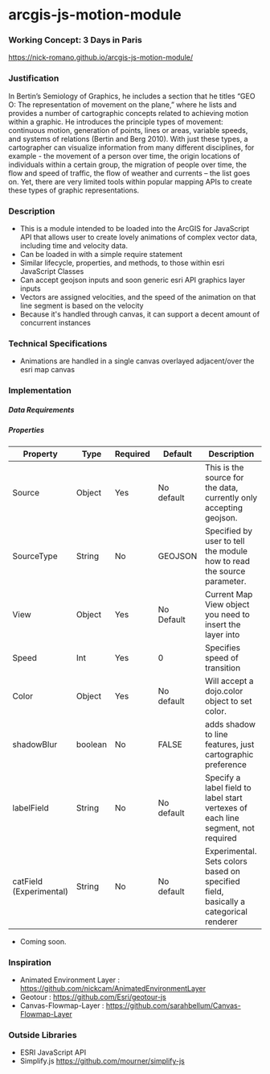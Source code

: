 # arcgis-js-motion-module

<h3>Working Concept: 3 Days in Paris</h3>
<a href="https://nick-romano.github.io/arcgis-js-motion-module/">https://nick-romano.github.io/arcgis-js-motion-module/</a>

<h3>Justification</h3>
In Bertin’s Semiology of Graphics, he includes a section that he titles “GEO O: The representation of movement on the plane,” where he lists and provides a number of cartographic concepts related to achieving motion within a graphic. He introduces the principle types of movement: continuous motion, generation of points, lines or areas, variable speeds, and systems of relations (Bertin and Berg 2010). With just these types, a cartographer can visualize information from many different disciplines, for example - the movement of a person over time, the origin locations of individuals within a certain group, the migration of people over time, the flow and speed of traffic, the flow of weather and currents – the list goes on. Yet, there are very limited tools within popular mapping APIs to create these types of graphic representations. 

<h3> Description </h3>

- This is a module intended to be loaded into the ArcGIS for JavaScript API that allows user to create lovely animations of complex vector data, including time and velocity data.
- Can be loaded in with a simple require statement
- Similar lifecycle, properties, and methods, to those within esri JavaScript Classes
- Can accept geojson inputs and soon generic esri API graphics layer inputs
- Vectors are assigned velocities, and the speed of the animation on that line segment is based on the velocity
- Because it's handled through canvas, it can support a decent amount of concurrent instances

<h3> Technical Specifications </h3>

- Animations are handled in a single canvas overlayed adjacent/over the esri map canvas

<h3>Implementation</h3>

<h5>Data Requirements</h5>

<h5>Properties</h5>

| Property                | Type    | Required | Default    | Description                                                                          | 
|-------------------------|---------|----------|------------|--------------------------------------------------------------------------------------| 
| Source                  | Object  | Yes      | No default | This is the source for the data, currently only accepting geojson.                   | 
| SourceType              | String  | No       | GEOJSON    | Specified by user to tell the module how to read the source parameter.               | 
| View                    | Object  | Yes      | No Default | Current Map View object you need to insert the layer into                            | 
| Speed                   | Int     | Yes      | 0          | Specifies speed of transition                                                        | 
| Color                   | Object  | Yes      | No default | Will accept a dojo.color object to set color.                                        | 
| shadowBlur              | boolean | No       | FALSE      | adds shadow to line features, just cartographic preference                           | 
| labelField              | String  | No       | No default | Specify a label field to label start vertexes of each line segment, not required     | 
| catField (Experimental) | String  | No       | No default | Experimental. Sets colors based on specified field, basically a categorical renderer | 



- Coming soon.

<h3>Inspiration</h3>

- Animated Environment Layer : https://github.com/nickcam/AnimatedEnvironmentLayer
- Geotour : https://github.com/Esri/geotour-js
- Canvas-Flowmap-Layer : https://github.com/sarahbellum/Canvas-Flowmap-Layer

<h3> Outside Libraries</h3>

- ESRI JavaScript API
- Simplify.js https://github.com/mourner/simplify-js
